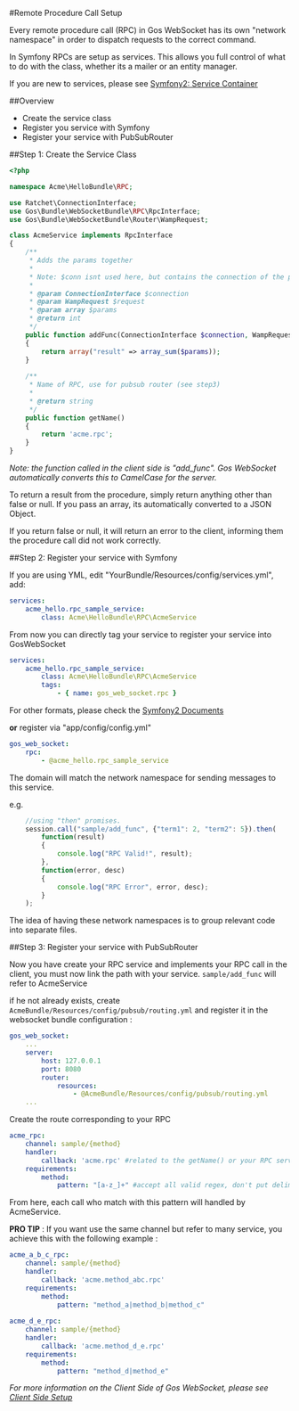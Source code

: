 #Remote Procedure Call Setup

Every remote procedure call (RPC) in Gos WebSocket has its own "network namespace" in order to dispatch requests to the correct command.

In Symfony RPCs are setup as services. This allows you full control of what to do with the class, whether its a mailer or an entity manager.

If you are new to services, please see [Symfony2: Service Container](http://symfony.com/doc/master/book/service_container.html)

##Overview
* Create the service class
* Register you service with Symfony
* Register your service with PubSubRouter

##Step 1: Create the Service Class

```php
<?php

namespace Acme\HelloBundle\RPC;

use Ratchet\ConnectionInterface;
use Gos\Bundle\WebSocketBundle\RPC\RpcInterface;
use Gos\Bundle\WebSocketBundle\Router\WampRequest;

class AcmeService implements RpcInterface
{
    /**
     * Adds the params together
     *
     * Note: $conn isnt used here, but contains the connection of the person making this request.
     *
     * @param ConnectionInterface $connection
     * @param WampRequest $request
     * @param array $params
     * @return int
     */
    public function addFunc(ConnectionInterface $connection, WampRequest $request, $params)
    {
        return array("result" => array_sum($params));
    }
    
    /**
     * Name of RPC, use for pubsub router (see step3)
     * 
     * @return string
     */
    public function getName()
    {
        return 'acme.rpc';
    }
}
```

_Note: the function called in the client side is "add_func". Gos WebSocket automatically converts this to CamelCase for the server._

To return a result from the procedure, simply return anything other than false or null. If you pass an array, its automatically converted to a JSON Object.

If you return false or null, it will return an error to the client, informing them the procedure call did not work correctly.

##Step 2: Register your service with Symfony

If you are using YML, edit "YourBundle/Resources/config/services.yml", add:

```yaml
services:
    acme_hello.rpc_sample_service:
        class: Acme\HelloBundle\RPC\AcmeService
```
From now you can directly tag your service to register your service into GosWebSocket

```yaml
services:
    acme_hello.rpc_sample_service:
        class: Acme\HelloBundle\RPC\AcmeService
        tags:
            - { name: gos_web_socket.rpc }
```
For other formats, please check the [Symfony2 Documents](http://symfony.com/doc/master/book/service_container.html)

**or** register via "app/config/config.yml"

```yaml
gos_web_socket:
    rpc:
        - @acme_hello.rpc_sample_service
```

The domain will match the network namespace for sending messages to this service.

e.g.

```javascript
    //using "then" promises.
    session.call("sample/add_func", {"term1": 2, "term2": 5}).then(  
        function(result)
        {
            console.log("RPC Valid!", result);
        },
        function(error, desc)
        {
            console.log("RPC Error", error, desc);
        }
    );
```


The idea of having these network namespaces is to group relevant code into separate files.

##Step 3: Register your service with PubSubRouter

Now you have create your RPC service and implements your RPC call in the client, you must now link the path with your service.  `sample/add_func` will refer to AcmeService

if he not already exists, create `AcmeBundle/Resources/config/pubsub/routing.yml` and register it in the websocket bundle configuration :

```yaml
gos_web_socket:
    ...
    server:
        host: 127.0.0.1
        port: 8080
        router:
            resources:
                - @AcmeBundle/Resources/config/pubsub/routing.yml
    ...
```

Create the route corresponding to your RPC

```yaml
acme_rpc:
    channel: sample/{method}
    handler:
        callback: 'acme.rpc' #related to the getName() or your RPC service
    requirements:
        method:
            pattern: "[a-z_]+" #accept all valid regex, don't put delimiters !
```

From here, each call who match with this pattern will handled by AcmeService.

**PRO TIP** : If you want use the same channel but refer to many service, you achieve this with the following example : 

```yaml
acme_a_b_c_rpc:
    channel: sample/{method}
    handler:
        callback: 'acme.method_abc.rpc'
    requirements:
        method:
            pattern: "method_a|method_b|method_c"
            
acme_d_e_rpc:
    channel: sample/{method}
    handler:
        callback: 'acme.method_d_e.rpc'
    requirements:
        method:
            pattern: "method_d|method_e"
```

_For more information on the Client Side of Gos WebSocket, please see [Client Side Setup](ClientSetup.md)_
